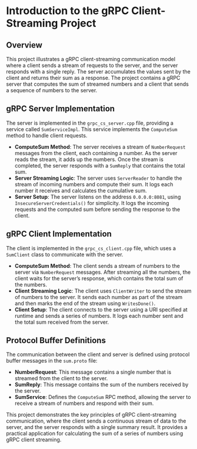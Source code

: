 # Introduction to the gRPC Client-Streaming Project

## Overview
This project illustrates a gRPC client-streaming communication model where a client sends a stream of requests to the server, and the server responds with a single reply. The server accumulates the values sent by the client and returns their sum as a response. The project contains a gRPC server that computes the sum of streamed numbers and a client that sends a sequence of numbers to the server.

## gRPC Server Implementation
The server is implemented in the `grpc_cs_server.cpp` file, providing a service called `SumServiceImpl`. This service implements the `ComputeSum` method to handle client requests.

- **ComputeSum Method**: The server receives a stream of `NumberRequest` messages from the client, each containing a number. As the server reads the stream, it adds up the numbers. Once the stream is completed, the server responds with a `SumReply` that contains the total sum.
- **Server Streaming Logic**: The server uses `ServerReader` to handle the stream of incoming numbers and compute their sum. It logs each number it receives and calculates the cumulative sum.
- **Server Setup**: The server listens on the address `0.0.0.0:8081`, using `InsecureServerCredentials()` for simplicity. It logs the incoming requests and the computed sum before sending the response to the client.

## gRPC Client Implementation
The client is implemented in the `grpc_cs_client.cpp` file, which uses a `SumClient` class to communicate with the server.

- **ComputeSum Method**: The client sends a stream of numbers to the server via `NumberRequest` messages. After streaming all the numbers, the client waits for the server’s response, which contains the total sum of the numbers.
- **Client Streaming Logic**: The client uses `ClientWriter` to send the stream of numbers to the server. It sends each number as part of the stream and then marks the end of the stream using `WritesDone()`.
- **Client Setup**: The client connects to the server using a URI specified at runtime and sends a series of numbers. It logs each number sent and the total sum received from the server.

## Protocol Buffer Definitions
The communication between the client and server is defined using protocol buffer messages in the `sum.proto` file:

- **NumberRequest**: This message contains a single number that is streamed from the client to the server.
- **SumReply**: This message contains the sum of the numbers received by the server.
- **SumService**: Defines the `ComputeSum` RPC method, allowing the server to receive a stream of numbers and respond with their sum.

This project demonstrates the key principles of gRPC client-streaming communication, where the client sends a continuous stream of data to the server, and the server responds with a single summary result. It provides a practical application for calculating the sum of a series of numbers using gRPC client streaming.

